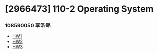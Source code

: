 # [2966473] 110-2 Operating System

### 108590050 李浩銘

- [HW1](./HW1/README.md)
- [HW2](./HW2/README.md)
- [HW3](./HW3/README.md)